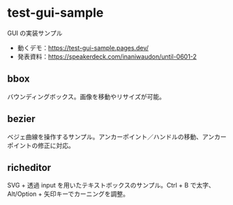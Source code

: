 # test-gui-sample

GUI の実装サンプル

- 動くデモ：https://test-gui-sample.pages.dev/
- 発表資料：https://speakerdeck.com/inaniwaudon/until-0601-2

## bbox

バウンディングボックス。画像を移動やリサイズが可能。

## bezier

ベジェ曲線を操作するサンプル。アンカーポイント／ハンドルの移動、アンカーポイントの修正に対応。

## richeditor

SVG + 透過 input を用いたテキストボックスのサンプル。Ctrl + B で太字、Alt/Option + 矢印キーでカーニングを調整。
